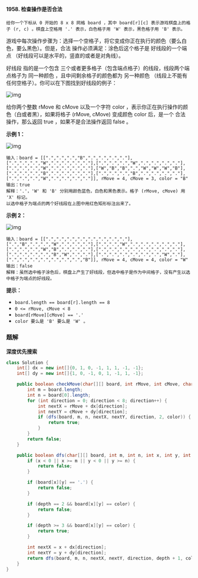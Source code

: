 #### 1958. 检查操作是否合法

`给你一个下标从 0 开始的 8 x 8 网格 board ，其中 board[r][c] 表示游戏棋盘上的格子 (r, c) 。棋盘上空格用 '.' 表示，白色格子用 'W' 表示，黑色格子用 'B' 表示。`

游戏中每次操作步骤为：选择一个空格子，将它变成你正在执行的颜色（要么白色，要么黑色）。但是，合法 操作必须满足：涂色后这个格子是 好线段的一个端点 （好线段可以是水平的，竖直的或者是对角线）。

好线段 指的是一个包含 三个或者更多格子（包含端点格子）的线段，线段两个端点格子为 同一种颜色 ，且中间剩余格子的颜色都为 另一种颜色 （线段上不能有任何空格子）。你可以在下图找到好线段的例子：

![img](http://gitlab.wsh-study.com/xp-study/LeeteCode/-/blob/master/深度与广度优先搜索/images/检查操作是否合法/1.jpg)

给你两个整数 rMove 和 cMove 以及一个字符 color ，表示你正在执行操作的颜色（白或者黑），如果将格子 (rMove, cMove) 变成颜色 color 后，是一个 合法 操作，那么返回 true ，如果不是合法操作返回 false 。

**示例 1：**

![img](http://gitlab.wsh-study.com/xp-study/LeeteCode/-/blob/master/深度与广度优先搜索/images/检查操作是否合法/2.jpg)

```shell
输入：board = [[".",".",".","B",".",".",".","."],[".",".",".","W",".",".",".","."],[".",".",".","W",".",".",".","."],[".",".",".","W",".",".",".","."],["W","B","B",".","W","W","W","B"],[".",".",".","B",".",".",".","."],[".",".",".","B",".",".",".","."],[".",".",".","W",".",".",".","."]], rMove = 4, cMove = 3, color = "B"
输出：true
解释：'.'，'W' 和 'B' 分别用颜色蓝色，白色和黑色表示。格子 (rMove, cMove) 用 'X' 标记。
以选中格子为端点的两个好线段在上图中用红色矩形标注出来了。
```

**示例 2：**

![img](http://gitlab.wsh-study.com/xp-study/LeeteCode/-/blob/master/深度与广度优先搜索/images/检查操作是否合法/3.jpg)

```shell
输入：board = [[".",".",".",".",".",".",".","."],[".","B",".",".","W",".",".","."],[".",".","W",".",".",".",".","."],[".",".",".","W","B",".",".","."],[".",".",".",".",".",".",".","."],[".",".",".",".","B","W",".","."],[".",".",".",".",".",".","W","."],[".",".",".",".",".",".",".","B"]], rMove = 4, cMove = 4, color = "W"
输出：false
解释：虽然选中格子涂色后，棋盘上产生了好线段，但选中格子是作为中间格子，没有产生以选中格子为端点的好线段。
```

**提示：**

* `board.length == board[r].length == 8`
* `0 <= rMove, cMove < 8`
* `board[rMove][cMove] == '.'`
* `color 要么是 'B' 要么是 'W' 。`

### 题解

**深度优先搜索**

```java
class Solution {
    int[] dx = new int[]{0, 1, 0, -1, 1, 1, -1, -1};
    int[] dy = new int[]{1, 0, -1, 0, 1, -1, 1, -1};

    public boolean checkMove(char[][] board, int rMove, int cMove, char color) {
        int m = board.length;
        int n = board[0].length;
        for (int direction = 0; direction < 8; direction++) {
            int nextX = rMove + dx[direction];
            int nextY = cMove + dy[direction];
            if (dfs(board, m, n, nextX, nextY, direction, 2, color)) {
                return true;
            }
        }
        return false;
    }

    public boolean dfs(char[][] board, int m, int n, int x, int y, int direction, int depth, char color) {
        if (x < 0 || x >= m || y < 0 || y >= n) {
            return false;
        }

        if (board[x][y] == '.') {
            return false;
        }

        if (depth == 2 && board[x][y] == color) {
            return false;
        }

        if (depth >= 3 && board[x][y] == color) {
            return true;
        }

        int nextX = x + dx[direction];
        int nextY = y + dy[direction];
        return dfs(board, m, n, nextX, nextY, direction, depth + 1, color);
    }
}
```

